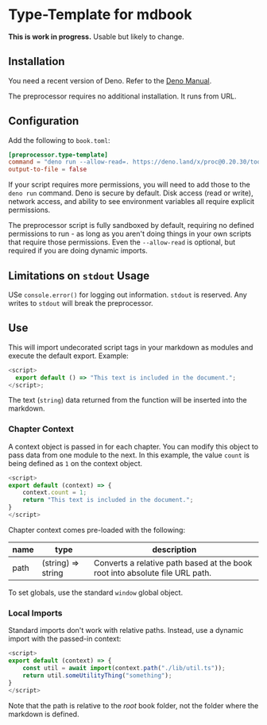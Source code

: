 # Type-Template for mdbook

**This is work in progress.** Usable but likely to change.

## Installation

You need a recent version of Deno. Refer to the
[Deno Manual](https://deno.com/manual@v1.34.3/getting_started/installation).

The preprocessor requires no additional installation. It runs from URL.

## Configuration

Add the following to `book.toml`:

```toml
[preprocessor.type-template]
command = "deno run --allow-read=. https://deno.land/x/proc@0.20.30/tools/type-template.ts"
output-to-file = false
```

If your script requires more permissions, you will need to add those to the
`deno run` command. Deno is secure by default. Disk access (read or write),
network access, and ability to see environment variables all require explicit
permissions.

The preprocessor script is fully sandboxed by default, requiring no defined
permissions to run - as long as you aren't doing things in your own scripts that
require those permissions. Even the `--allow-read` is optional, but required if
you are doing dynamic imports.

## Limitations on `stdout` Usage

USe `console.error()` for logging out information. `stdout` is reserved. Any
writes to `stdout` will break the preprocessor.

## Use

This will import undecorated script tags in your markdown as modules and execute
the default export. Example:

```javascript
<script>
  export default () => "This text is included in the document.";
</script>;
```

The text (`string`) data returned from the function will be inserted into the
markdown.

### Chapter Context

A context object is passed in for each chapter. You can modify this object to
pass data from one module to the next. In this example, the value `count` is
being defined as `1` on the context object.

```javascript
<script>
export default (context) => {
    context.count = 1;
    return "This text is included in the document.";
}
</script>
```

Chapter context comes pre-loaded with the following:

| name | type               | description                                                                  |
| ---- | ------------------ | ---------------------------------------------------------------------------- |
| path | (string) => string | Converts a relative path based at the book root into absolute file URL path. |

To set globals, use the standard `window` global object.

### Local Imports

Standard imports don't work with relative paths. Instead, use a dynamic import
with the passed-in context:

```javascript
<script>
export default (context) => {
    const util = await import(context.path("./lib/util.ts"));
    return util.someUtilityThing("something");
}
</script>
```

Note that the path is relative to the _root_ book folder, not the folder where
the markdown is defined.
